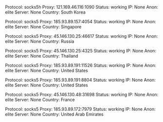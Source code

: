 Protocol: socks5h
Proxy: 121.169.46.116:1090
Status: working
IP: None
Anon: elite
Server: None
Country: South Korea

Protocol: socks5
Proxy: 185.93.89.157:4054
Status: working
IP: None
Anon: elite
Server: None
Country: Singapore

Protocol: socks5
Proxy: 45.146.130.25:46617
Status: working
IP: None
Anon: elite
Server: None
Country: Russia

Protocol: socks5
Proxy: 45.146.130.25:4325
Status: working
IP: None
Anon: elite
Server: None
Country: Thailand

Protocol: socks5
Proxy: 185.93.89.191:11526
Status: working
IP: None
Anon: elite
Server: None
Country: United States

Protocol: socks5
Proxy: 185.93.89.191:8804
Status: working
IP: None
Anon: elite
Server: None
Country: United States

Protocol: socks5
Proxy: 45.146.130.48:31698
Status: working
IP: None
Anon: elite
Server: None
Country: France

Protocol: socks5
Proxy: 185.93.89.172:7979
Status: working
IP: None
Anon: elite
Server: None
Country: United Arab Emirates

